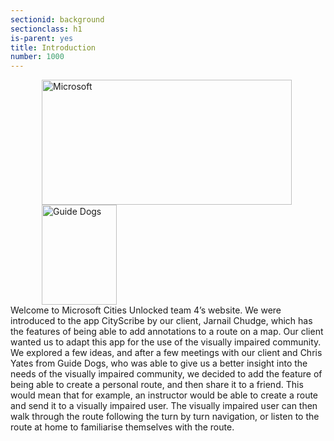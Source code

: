 ```yaml
---
sectionid: background
sectionclass: h1
is-parent: yes
title: Introduction
number: 1000
---
```

<div class="container">
	<div style="display: inline-block; padding: 0 100px 0 50px;">
		<img src="{{ site.url }}/img/ms-logo.jpg" alt="Microsoft" style="width: 400px; height:200px; " >
	</div>
	<div style="display: inline-block; padding: 0 100px 0 50px;">
		<img src="{{ site.url }}/img/guide-dogs-logo.png" alt="Guide Dogs" style="width: 120px; height: 160px; ">
	</div>
</div>
Welcome to Microsoft Cities Unlocked team 4’s website. We were introduced to the app CityScribe by our client, Jarnail Chudge, which has the features of being able to add annotations to a route on a map. Our client wanted us to adapt this app for the use of the visually impaired community. We explored a few ideas, and after a few meetings with our client and Chris Yates from Guide Dogs, who was able to give us a better insight into the needs of the visually impaired community, we decided to add the feature of being able to create a personal route, and then share it to a friend. This would mean that for example, an instructor would be able to create a route and send it to a visually impaired user. The visually impaired user can then walk through the route following the turn by turn navigation, or listen to the route at home to familiarise themselves with the route.
